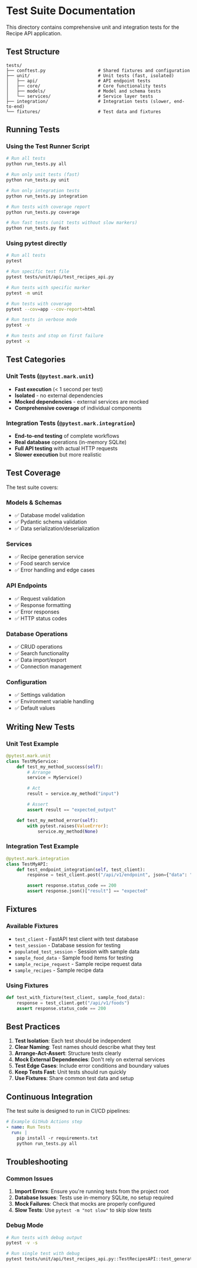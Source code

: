 # Test Suite Documentation

This directory contains comprehensive unit and integration tests for the Recipe API application.

## Test Structure

```
tests/
├── conftest.py                    # Shared fixtures and configuration
├── unit/                          # Unit tests (fast, isolated)
│   ├── api/                       # API endpoint tests
│   ├── core/                      # Core functionality tests
│   ├── models/                    # Model and schema tests
│   └── services/                  # Service layer tests
├── integration/                   # Integration tests (slower, end-to-end)
└── fixtures/                      # Test data and fixtures
```

## Running Tests

### Using the Test Runner Script

```bash
# Run all tests
python run_tests.py all

# Run only unit tests (fast)
python run_tests.py unit

# Run only integration tests
python run_tests.py integration

# Run tests with coverage report
python run_tests.py coverage

# Run fast tests (unit tests without slow markers)
python run_tests.py fast
```

### Using pytest directly

```bash
# Run all tests
pytest

# Run specific test file
pytest tests/unit/api/test_recipes_api.py

# Run tests with specific marker
pytest -m unit

# Run tests with coverage
pytest --cov=app --cov-report=html

# Run tests in verbose mode
pytest -v

# Run tests and stop on first failure
pytest -x
```

## Test Categories

### Unit Tests (`@pytest.mark.unit`)
- **Fast execution** (< 1 second per test)
- **Isolated** - no external dependencies
- **Mocked dependencies** - external services are mocked
- **Comprehensive coverage** of individual components

### Integration Tests (`@pytest.mark.integration`)
- **End-to-end testing** of complete workflows
- **Real database** operations (in-memory SQLite)
- **Full API testing** with actual HTTP requests
- **Slower execution** but more realistic

## Test Coverage

The test suite covers:

### Models & Schemas
- ✅ Database model validation
- ✅ Pydantic schema validation
- ✅ Data serialization/deserialization

### Services
- ✅ Recipe generation service
- ✅ Food search service
- ✅ Error handling and edge cases

### API Endpoints
- ✅ Request validation
- ✅ Response formatting
- ✅ Error responses
- ✅ HTTP status codes

### Database Operations
- ✅ CRUD operations
- ✅ Search functionality
- ✅ Data import/export
- ✅ Connection management

### Configuration
- ✅ Settings validation
- ✅ Environment variable handling
- ✅ Default values

## Writing New Tests

### Unit Test Example

```python
@pytest.mark.unit
class TestMyService:
    def test_my_method_success(self):
        # Arrange
        service = MyService()

        # Act
        result = service.my_method("input")

        # Assert
        assert result == "expected_output"

    def test_my_method_error(self):
        with pytest.raises(ValueError):
            service.my_method(None)
```

### Integration Test Example

```python
@pytest.mark.integration
class TestMyAPI:
    def test_endpoint_integration(self, test_client):
        response = test_client.post("/api/v1/endpoint", json={"data": "value"})

        assert response.status_code == 200
        assert response.json()["result"] == "expected"
```

## Fixtures

### Available Fixtures

- `test_client` - FastAPI test client with test database
- `test_session` - Database session for testing
- `populated_test_session` - Session with sample data
- `sample_food_data` - Sample food items for testing
- `sample_recipe_request` - Sample recipe request data
- `sample_recipes` - Sample recipe data

### Using Fixtures

```python
def test_with_fixture(test_client, sample_food_data):
    response = test_client.get("/api/v1/foods")
    assert response.status_code == 200
```

## Best Practices

1. **Test Isolation**: Each test should be independent
2. **Clear Naming**: Test names should describe what they test
3. **Arrange-Act-Assert**: Structure tests clearly
4. **Mock External Dependencies**: Don't rely on external services
5. **Test Edge Cases**: Include error conditions and boundary values
6. **Keep Tests Fast**: Unit tests should run quickly
7. **Use Fixtures**: Share common test data and setup

## Continuous Integration

The test suite is designed to run in CI/CD pipelines:

```yaml
# Example GitHub Actions step
- name: Run Tests
  run: |
    pip install -r requirements.txt
    python run_tests.py all
```

## Troubleshooting

### Common Issues

1. **Import Errors**: Ensure you're running tests from the project root
2. **Database Issues**: Tests use in-memory SQLite, no setup required
3. **Mock Failures**: Check that mocks are properly configured
4. **Slow Tests**: Use `pytest -m "not slow"` to skip slow tests

### Debug Mode

```bash
# Run tests with debug output
pytest -v -s

# Run single test with debug
pytest tests/unit/api/test_recipes_api.py::TestRecipesAPI::test_generate_recipes_success -v -s
```
